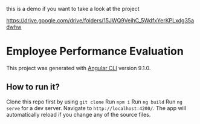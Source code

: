 this is a demo if you want to take a look at the project 

https://drive.google.com/drive/folders/15JWQ9VeihC_5WdfxYerKPLxdg35adwhw


# Employee Performance Evaluation

This project was generated with [Angular CLI](https://github.com/angular/angular-cli) version 9.1.0.

## How to run it?
Clone this repo first by using `git clone`
Run `npm i`
Run `ng build`
Run `ng serve` for a dev server. Navigate to `http://localhost:4200/`. The app will automatically reload if you change any of the source files.

